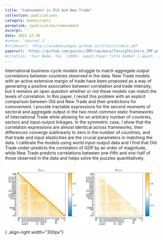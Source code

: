 ```yaml
---
title: "Comovement in Old And New Trade"
collection: publications
category: manuscripts
permalink: /publication/comovement
excerpt: ''
date: 2022-12-30
#venue: 'Journal 1'
#slidesurl: 'http://academicpages.github.io/files/slides1.pdf'
paperurl: 'https://github.com/guitei/JMP/raw/main/TonsigTeijeiro_JMP.pdf'
#citation: 'Your Name, You. (2009). &quot;Paper Title Number 1.&quot; <i>Journal 1</i>. 1(1).'
---
```


International business-cycle models struggle to match aggregate output  correlations between countries observed in the data. New Trade models with an active extensive margin of trade have been proposed as a way of generating a positive association between correlation and trade intensity, but it remains an open question whether or not these models can match the levels of correlation. In this paper, I revisit this problem with an explicit comparison between Old and New Trade and their predictions for comovement. I provide tractable expressions for the second moments of sectoral and aggregate output in the two most common static frameworks of International Trade while allowing for an arbitrary number of countries, sectors and input-output linkages. In the symmetric case, I show that the correlation expressions are almost identical across frameworks, their differences converge sublinearly to zero in the number of countries, and that trade and input elasticities are the crucial parameters in matching the data. I calibrate the models using world input-output data and I find that Old Trade under-predicts the correlation of GDP by an order of magnitude, while New Trade predicts correlations between one-fifth and one-half of those observed in the data and helps solve the puzzles quantitatively.

![Illustration of correlations](../images/datacorr.png){ .align-right width="300px"}
